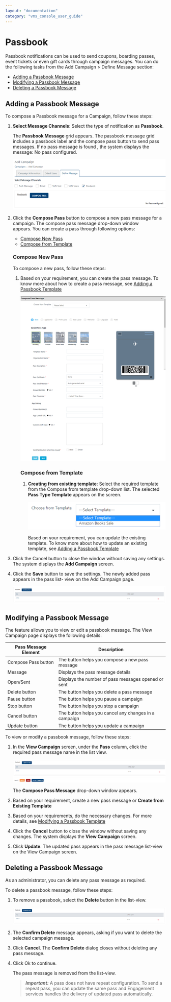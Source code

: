 ```yaml
---
layout: "documentation"
category: "vms_console_user_guide"
---
```

                            


Passbook
========

Passbook notifications can be used to send coupons, boarding passes, event tickets or even gift cards through campaign messages. You can do the following tasks from the Add Campaign > Define Message section:

*   [Adding a Passbook Message](#adding-a-passbook-message)
*   [Modifying a Passbook Message](#modifying-a-passbook-message)
*   [Deleting a Passbook Message](#deleting-a-passbook-message)

Adding a Passbook Message
-------------------------

To compose a Passbook message for a Campaign, follow these steps:

1.  **Select Message Channels**: Select the type of notification as **Passbook**.
    
    The **Passbook Message** grid appears. The passbook message grid includes a passbook label and the compose pass button to send pass messages. If no pass message is found , the system displays the message: No pass configured.  
      
    ![](../Resources/Images/Engagement/Campaign/selectmsgchapassbook_594x139.png)
    
2.  Click the **Compose Pass** button to compose a new pass message for a campaign. The compose pass message drop-down window appears. You can create a pass through following options:
    
    *   [Compose New Pass](#compose-new-pass)
    *   [Compose from Template](#compose-from-template)
    
    ### Compose New Pass
    
    To compose a new pass, follow these steps:
    
    1.  Based on your requirement, you can create the pass message. To know more about how to create a pass message, see [Adding a Passbook Template](../PassBook_Template/Passbook_Template.html#dding_a_Passbook_Template)
        
        ![](../Resources/Images/Engagement/Campaign/composepasstemplate_549x622.png)
        
        ### Compose from Template
        
        1.  **Creating from existing template**: Select the required template from the Compose from template drop-down list. The selected **Pass Type Template** appears on the screen.
            
            ![](../Resources/Images/Engagement/Campaign/composepassbookfromtemplate_495x99.png)
            
            Based on your requirement, you can update the existing template. To know more about how to update an existing template, see [Adding a Passbook Template](../PassBook_Template/Passbook_Template.html#dding_a_Passbook_Template)
            
3.  Click the Cancel button to close the window without saving any settings. The system displays the **Add Campaign** screen.
4.  Click the **Save** button to save the settings. The newly added pass appears in the pass list- view on the Add Campaign page.
    
    ![](../Resources/Images/Engagement/Campaign/addedpasscampignlistview_574x80.png)
    

Modifying a Passbook Message
----------------------------

The feature allows you to view or edit a passbook message. The View Campaign page displays the following details:

  
| Pass Message Element | Description |
| --- | --- |
| Compose Pass button | The button helps you compose a new pass message |
| Message | Displays the pass message details |
| Open/Sent | Displays the number of pass messages opened or sent |
| Delete button | The button helps you delete a pass message |
| Pause button | The button helps you pause a campaign |
| Stop button | The button helps you stop a campaign |
| Cancel button | The button helps you cancel any changes in a campaign |
| Update button | The button helps you update a campaign |

To view or modify a passbook message, follow these steps:

1.  In the **View Campaign** screen, under the **Pass** column, click the required pass message name in the list view.
    
    ![](../Resources/Images/Engagement/Campaign/mopass_598x117.png)
    
    The **Compose Pass Message** drop-down window appears.
    
2.  Based on your requirement, create a new pass message or **Create from Existing Template**
3.  Based on your requirements, do the necessary changes. For more details, see [Modifying a Passbook Template](../PassBook_Template/Passbook_Template.html#Modifyin)
4.  Click the **Cancel** button to close the window without saving any changes. The system displays the **View Campaign** screen.
5.  Click **Update**. The updated pass appears in the pass message list-view on the View Campaign screen.

Deleting a Passbook Message
---------------------------

As an administrator, you can delete any pass message as required.

To delete a passbook message, follow these steps:

1.  To remove a passbook, select the **Delete** button in the list-view.
    
    ![](../Resources/Images/Engagement/Campaign/deletepassmsg_596x138.png)
    
2.  The **Confirm Delete** message appears, asking if you want to delete the selected campaign message.
3.  Click **Cancel**. The **Confirm Delete** dialog closes without deleting any pass message.
4.  Click Ok to continue.
    
    The pass message is removed from the list-view.
    
    > **_Important:_** A pass does not have repeat configuration. To send a repeat pass, you can update the same pass and Engagement services handles the delivery of updated pass automatically.
